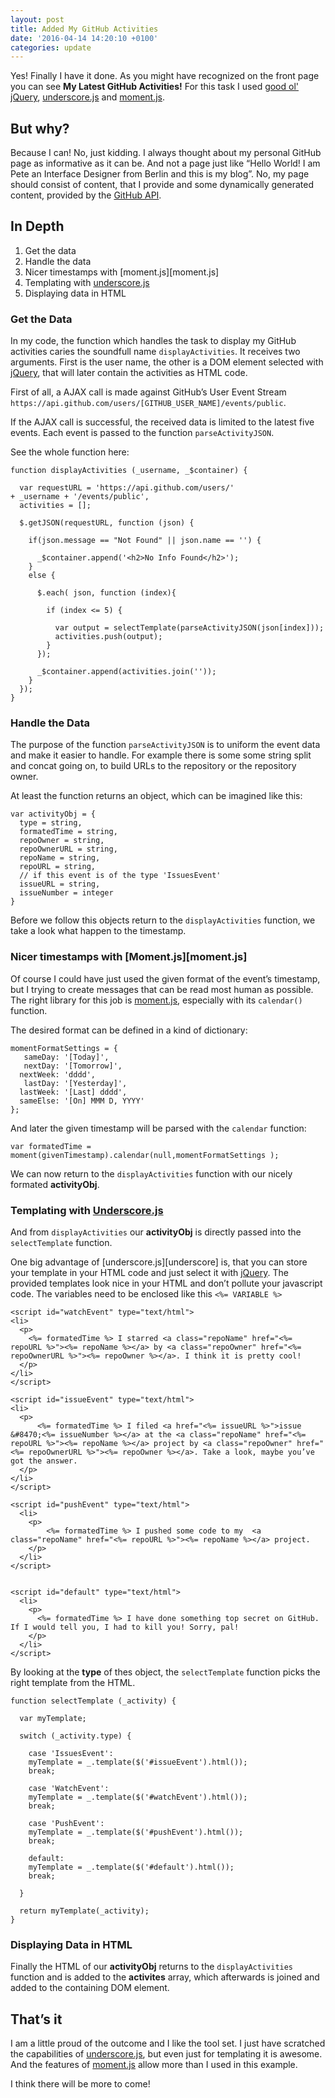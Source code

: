 ```yaml
---
layout: post
title: Added My GitHub Activities
date: '2016-04-14 14:20:10 +0100'
categories: update
---
```


Yes! Finally I have it done. As you might have recognized on the front page you can see **My Latest GitHub Activities!** For this task I used [good ol' jQuery][jQuery], [underscore.js][underscorejs] and [moment.js][momentjs].

## But why?

Because I can! No, just kidding. I always thought about my personal GitHub page as informative as it can be. And not a page just like “Hello World! I am Pete an Interface Designer from Berlin and this is my blog”. No, my page should consist of content, that I provide and some dynamically generated content, provided by the [GitHub API][GitHubAPI].

## In Depth

1. Get the data
2. Handle the data
3. Nicer timestamps with [moment.js][moment.js]
4. Templating with [underscore.js][underscorejs]
5. Displaying data in HTML


### Get the Data

In my code, the function which handles the task to display my GitHub activities caries the soundfull name  ```displayActivities```. It receives two arguments. First is the user name, the other is a DOM element selected with [jQuery][jQuery], that will later contain the activities as HTML code.
 
First of all, a AJAX call is made against GitHub’s User Event Stream ```https://api.github.com/users/[GITHUB_USER_NAME]/events/public```. 

If the AJAX call is successful, the received data is limited to the latest five events. Each event is passed to the function ```parseActivityJSON```.

See the whole function here:

    function displayActivities (_username, _$container) {
    
      var requestURL = 'https://api.github.com/users/' 
    + _username + '/events/public',
      activities = [];
    
      $.getJSON(requestURL, function (json) {
      
        if(json.message == "Not Found" || json.name == '') {
        
          _$container.append('<h2>No Info Found</h2>');
        }
        else {
        
          $.each( json, function (index){
          
            if (index <= 5) {
            
              var output = selectTemplate(parseActivityJSON(json[index]));
              activities.push(output);
            }
          });
        
          _$container.append(activities.join(''));
        }
      });
    }

### Handle the Data

The purpose of the function ```parseActivityJSON``` is to uniform the event data and make it easier to handle. For example there is some some string split and concat going on, to build URLs to the repository or the repository owner.

At least the function returns an object, which can be imagined like this:

    var activityObj = {
      type = string,
      formatedTime = string,
      repoOwner = string,
      repoOwnerURL = string,
      repoName = string,
      repoURL = string,
      // if this event is of the type 'IssuesEvent'
      issueURL = string,
      issueNumber = integer
    }

Before we follow this objects return to the ```displayActivities``` function, we take a look what happen to the timestamp.

### Nicer timestamps with [Moment.js][moment.js]

Of course I could have just used the given format of the event’s timestamp, but I trying to create messages that can be read most human as possible. The right library for this job is [moment.js][momentjs], especially with its ```calendar()``` function.

The desired format can be defined in a kind of dictionary:

    momentFormatSettings = {
       sameDay: '[Today]',
       nextDay: '[Tomorrow]',
      nextWeek: 'dddd',
       lastDay: '[Yesterday]',
      lastWeek: '[Last] dddd',
      sameElse: '[On] MMM D, YYYY'
    };

And later the given timestamp will be parsed with the ```calendar``` function:

    var formatedTime = moment(givenTimestamp).calendar(null,momentFormatSettings );

We can now return to the ```displayActivities``` function with our nicely formated **activityObj**.

### Templating with [Underscore.js][underscorejs]

And from ```displayActivities``` our **activityObj** is directly passed into the ```selectTemplate``` function.

One big advantage of [underscore.js][underscore] is, that you can store your template in your HTML code and just select it with [jQuery][jQuery]. The provided templates look nice in your HTML and don’t pollute your javascript code. The variables need to be enclosed like this ```<%= VARIABLE %>```

    <script id="watchEvent" type="text/html">
    <li>
      <p>
        <%= formatedTime %> I starred <a class="repoName" href="<%= repoURL %>"><%= repoName %></a> by <a class="repoOwner" href="<%= repoOwnerURL %>"><%= repoOwner %></a>. I think it is pretty cool!
      </p>
    </li>
    </script>

    <script id="issueEvent" type="text/html">
    <li>
      <p>
          <%= formatedTime %> I filed <a href="<%= issueURL %>">issue &#8470;<%= issueNumber %></a> at the <a class="repoName" href="<%= repoURL %>"><%= repoName %></a> project by <a class="repoOwner" href="<%= repoOwnerURL %>"><%= repoOwner %></a>. Take a look, maybe you’ve got the answer.
      </p>
    </li>
    </script>

    <script id="pushEvent" type="text/html">
      <li>
        <p>
            <%= formatedTime %> I pushed some code to my  <a class="repoName" href="<%= repoURL %>"><%= repoName %></a> project.
        </p>
      </li>
    </script>


    <script id="default" type="text/html">
      <li>
        <p>
          <%= formatedTime %> I have done something top secret on GitHub. If I would tell you, I had to kill you! Sorry, pal!  
        </p>
      </li>
    </script> 


By looking at the **type** of thes object, the ```selectTemplate``` function picks the right template from the HTML.

    function selectTemplate (_activity) {
      
      var myTemplate;
      
      switch (_activity.type) {
        
        case 'IssuesEvent':
        myTemplate = _.template($('#issueEvent').html());
        break;
        
        case 'WatchEvent':
        myTemplate = _.template($('#watchEvent').html());
        break;
        
        case 'PushEvent':
        myTemplate = _.template($('#pushEvent').html());
        break;
        
        default:
        myTemplate = _.template($('#default').html());
        break;
        
      }
      
      return myTemplate(_activity);
    }

### Displaying Data in HTML

Finally the HTML of our **activityObj** returns to the ```displayActivities``` function and is added to the **activites** array, which afterwards is joined and added to the containing DOM element.

## That’s it

I am a little proud of the outcome and I like the tool set. I just have scratched the capabilities of [underscore.js][underscorejs], but even just for templating it is awesome. And the features of [moment.js][momentjs] allow more than I used in this example. 

I think there will be more to come! 



[jQuery]: https://jquery.com
[underscorejs]: http://underscorejs.org
[momentjs]: http://momentjs.com
[GitHubAPI]: https://developer.github.com/v3/
